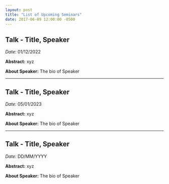 ```yaml
---
layout: post
title: "List of Upcoming Seminars"
date: 2017-06-09 12:00:00 -0500
---
```



Talk - Title, Speaker
--
*Date:* 01/12/2022

**Abstract:**
xyz

**About Speaker:**
The bio of Speaker

---

Talk - Title, Speaker
--
*Date:* 05/01/2023

**Abstract:**
xyz

**About Speaker:**
The bio of Speaker

---

Talk - Title, Speaker
--
*Date:* DD/MM/YYYY

**Abstract:**
xyz

**About Speaker:**
The bio of Speaker

<!-- - 03/11/22: Talk 3
- 01/12/22: Talk 4
- 05/01/23: Talk 5
- 02/02/23: Talk 6
- 02/03/23: Talk 7 -->
